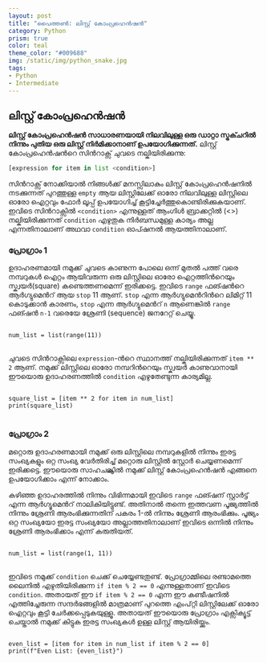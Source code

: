 ```yaml
---
layout: post
title: "പൈത്തണ്‍: ലിസ്റ്റ് കോംപ്രഹെന്‍ഷന്‍"
category: Python
prism: true
color: teal
theme_color: "#009688"
img: /static/img/python_snake.jpg
tags: 
- Python
- Intermediate
---
```


## ലിസ്റ്റ് കോംപ്രഹെന്‍ഷന്‍

**ലിസ്റ്റ് കോംപ്രഹെന്‍ഷന്‍ സാധാരണയായി നിലവിലുള്ള ഒരു ഡാറ്റാ സ്ട്രക്ചറില്‍ നിന്നും പുതിയ ഒരു ലിസ്റ്റ് നിര്‍മിക്കാനാണ് ഉപയോഗിക്കുന്നത്.** ലിസ്റ്റ് കോംപ്രഹെന്‍ഷന്‍റെ സിന്‍റാക്സ് ചുവടെ നല്കിയിരിക്കുന്നു:

```python
[expression for item in list <condition>]
```

സിന്‍റാക്സ് നോക്കിയാല്‍ നിങ്ങള്‍ക്ക് മനസ്സിലാകും ലിസ്റ്റ് കോംപ്രഹെന്‍ഷനില്‍ നടക്കുന്നത് പുറത്തുള്ള `empty` ആയ ലിസ്റ്റിലേക്ക് ഓരോ നിലവിലുള്ള ലിസ്റ്റിലെ ഓരോ ഐറ്റവും ഫോര്‍ ലൂപ്പ് ഉപയോഗിച്ച് കൂട്ടിച്ചേര്‍ത്തുകൊണ്ടിരിക്കുകയാണ്. ഇവിടെ സിന്‍റാക്സില്‍ `<condition>` എന്നുള്ളത് ആംഗിള്‍ ബ്രാക്കറ്റില്‍ (<>) നല്കിയിരിക്കുന്നത് `condition` എഴുതുക നിര്‍ബന്ധമുള്ള കാര്യം അല്ല എന്നതിനാലാണ് അഥവാ `condition` ഓപ്ഷനല്‍ ആയത്തിനാലാണ്.

### പ്രോഗ്രാം 1

ഉദാഹരണമായി നമുക്ക് ചുവടെ കാണുന്ന പോലെ ഒന്ന് മുതല്‍ പത്ത് വരെ നമ്പറുകള്‍ ഐറ്റം ആയിവരുന്ന ഒരു ലിസ്റ്റിലെ ഓരോ ഐറ്റത്തിന്‍റെയും സ്ക്വയര്‍(square) കണ്ടെത്തണമെന്ന് ഇരിക്കട്ടെ. ഇവിടെ `range` ഫങ്ഷന്‍റെ ആര്‍ഗ്യുമെന്‍റ് ആയ `stop` 11 ആണ്. `stop` എന്ന ആര്‍ഗ്യുമെന്‍റിന്‍റെ ലിമിറ്റ് 11 കൊടുക്കാന്‍ കാരണം, `stop` എന്ന ആര്‍ഗ്യുമെന്‍റ് `n` ആണെങ്കില്‍ `range`  ഫങ്ഷന്‍ `n-1` വരെയേ ശ്രേണി (sequence) ജനറേറ്റ് ചെയ്യൂ.

<pre class="line-numbers">
<code class="language-python">
num_list = list(range(11))
</code>
</pre>

ചുവടെ സിന്‍റാക്സിലെ `expression`-ന്‍റെ സ്ഥാനത്ത് നല്കിയിരിക്കുന്നത് `item ** 2` ആണ്. നമുക്ക് ലിസ്റ്റിലെ ഓരോ നമ്പറിന്‍റെയും സ്ക്വയര്‍ കാണുവാനായി ഈയൊരു ഉദാഹരണത്തില്‍ `condition` എഴുതേണ്ടുന്ന കാര്യമില്ല.

<pre class="line-numbers" data-start="2">
<code class="language-python">
square_list = [item ** 2 for item in num_list]
print(square_list)
</code>
</pre>

### പ്രോഗ്രാം 2

മറ്റൊരു ഉദാഹരണമായി നമുക്ക് ഒരു ലിസ്റ്റിലെ നമ്പറുകളില്‍ നിന്നും ഇരട്ട സംഖ്യകളും ഒറ്റ സംഖ്യ വേര്‍തിരിച്ച് മറ്റൊരു ലിസ്റ്റില്‍ സ്റ്റോര്‍ ചെയ്യണമെന്ന് ഇരിക്കട്ടെ. ഈയൊരു സാഹചര്യ്ത്തില്‍ നമുക്ക് ലിസ്റ്റ് കോംപ്രഹെന്‍ഷന്‍ എങ്ങനെ ഉപയോഗിക്കാം എന്ന് നോക്കാം.


കഴിഞ്ഞ ഉദാഹരത്തില്‍ നിന്നും വിഭിന്നമായി ഇവിടെ `range` ഫങ്ഷന് സ്റ്റാര്‍ട്ട് എന്ന ആര്‍ഗ്യൂമെന്‍റ് നാലികിയിട്ടുണ്ട്. അതിനാല്‍ തന്നെ ഇത്തവണ പൂജ്യത്തില്‍ നിന്നും ശ്രേണി ആരംഭിക്കുന്നതിന് പകരം 1-ല്‍ നിന്നും ശ്രേണി ആരംഭിക്കും. പൂജ്യം ഒറ്റ സംഖ്യയോ ഇരട്ട സംഖ്യയോ അല്ലാത്തതിനാലാണ് ഇവിടെ ഒന്നില്‍ നിന്നും ശ്രേണി ആരംഭിക്കാം എന്ന് കരുതിയത്.

<pre class="line-numbers">
<code class="language-python">
num_list = list(range(1, 11))
</code>
</pre>

ഇവിടെ നമുക്ക് `condition` ചെക്ക് ചെയ്യേണ്ടതുണ്ട്. പ്രോഗ്രാമ്മിലെ രണ്ടാമത്തെ ലൈനില്‍ എഴുതിയിരിക്കുന്ന `if item % 2 == 0` എന്നുള്ളതാണ് ഇവിടെ `condition`. അതായത് ഈ `if item % 2 == 0` എന്ന ഈ കണ്ടീഷനില്‍ എത്തിച്ചേരുന്ന സന്ദര്‍ഭങ്ങളില്‍ മാത്രമാണ് പുറത്തെ എംപ്റ്റി ലിസ്റ്റിലേക്ക് ഓരോ ഐറ്റവും കൂട്ടി ചേര്‍ക്കപ്പെടുകയുള്ളൂ. അതായത് ഈയൊരു പ്രോഗ്രാം എക്സിക്യൂട്ട് ചെയ്താല്‍ നമുക്ക് കിട്ടുക ഇരട്ട സംഖ്യകള്‍ ഉള്ള ലിസ്റ്റ് ആയിരിയ്ക്കും.

<pre class="line-numbers" data-start="2">
<code class="language-python">
even_list = [item for item in num_list if item % 2 == 0]
print(f"Even List: {even_list}")
</code>
</pre>
